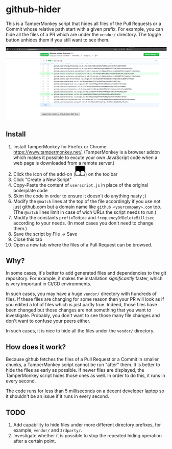 # github-hider
This is a TamperMonkey script that hides all files of the Pull Requests or a Commit whose relative path start with a given prefix. For example, you can hide all the files of a PR which are under the `vendor/` directory. The toggle button unhides them if you still want to see them.

![Usage example](example.png "Usage example")

## Install

1. Install TamperMonkey for Firefox or Chrome: https://www.tampermonkey.net/. (TamperMonkey is a browser addon which makes it possible to excute your own JavaScript code when a web page is downloaded from a remote server.) 
1. Click the icon of the add-on (![TamperMonkey Logo](tampermonkey_logo.png "TamperMonkey Logo")) on the toolbar
1. Click "Create a New Script"
1. Copy-Paste the content of `userscript.js` in place of the original boilerplate code
1. Skim the code in order to ensure it doesn't do anything nasty ;)
1. Modify the `@match` lines at the top of the file accordingly if you use not just github.com but a domain name like `github.<yourcompany>.com` too. (The `@match` lines limit in case of wich URLs the script needs to run.) 
1. Modify the constants `prefixToHide` and `frequencyOfDeleteMillisec` according to your needs. (In most cases you don't need to change them.)
1. Save the script by File -> Save
1. Close this tab
1. Open a new tab where the files of a Pull Request can be browsed.

## Why?

In some cases, it's better to add generated files and dependencies to the git repository. For example, it makes the installation _significantly_ faster, which is very important in CI/CD environments.

In such cases, you may have a huge `vendor/` directory with hundreds of files. If these files are changing for some reason then your PR will look as if you edited a lot of files which is just partly true. Indeed, those files have been changed but those changes are not something that you want to investigate. Probably, you don't want to see those many file changes and don't want to confuse your peers either. 

In such cases, it is nice to hide all the files under the `vendor/` directory. 

## How does it work?

Because github fetches the files of a Pull Request or a Commit in smaller chunks, a TamperMonkey script cannot be run "after" them. It is better to hide the files as early as possible. If newer files are displayed, the TamperMonkey script hides those ones as well. In order to do this, it runs in every second. 

The code runs for less than 5 milliseconds on a decent developer laptop so it shouldn't be an issue if it runs in every second. 

## TODO

1. Add capability to hide files under more different directory prefixes, for example, `vendor/` and `3rdparty/`. 
1. Investigate whether it is possible to stop the repeated hiding operation after a certain point.
